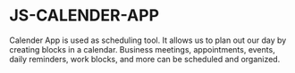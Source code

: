 # JS-CALENDER-APP
Calender App is used as scheduling tool. It allows us to plan out our day by creating blocks in a calendar. Business meetings, appointments, events, daily reminders, work blocks, and more can be scheduled and organized.
